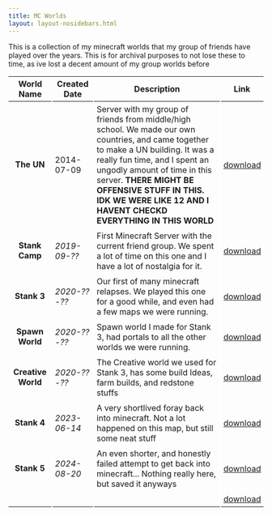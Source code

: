 ```yaml
---
title: MC Worlds
layout: layout-nosidebars.html
---
```

This is a collection of my minecraft worlds that my group of friends have played over the years. This is for archival purposes to not lose these to time, as ive lost a decent amount of my group worlds before

<style>
    table td + td { 
        border-left:2px solid white; 
        padding: 5px;
    }
</style>

| World Name | Created Date | Description | Link |
|:----------:|--------------|-------------|------|
| **The UN** | 2014-07-09 | Server with my group of friends from middle/high school. We made our own countries, and came together to make a UN building. It was a really fun time, and I spent an ungodly amount of time in this server. **THERE MIGHT BE OFFENSIVE STUFF IN THIS. IDK WE WERE LIKE 12 AND I HAVENT CHECKD EVERYTHING IN THIS WORLD** |  [download](https://drive.google.com/uc?export=download&id=1rHZbJMoLWIPYfzCfaOI5fIDWlpTklX3t) |
| **Stank Camp** |  _2019-09-??_  | First Minecraft Server with the current friend group. We spent a lot of time on this one and I have a lot of nostalgia for it. | [download](https://drive.google.com/uc?export=download&id=1HzlMqEC6lG2mIw-8LQrAwwZXY-U00GRa)     |
| **Stank 3** |  _2020-??-??_  |  Our first of many minecraft relapses. We played this one for a good while, and even had a few maps we were running.  |  [download](https://drive.google.com/uc?export=download&id=15hqGYPfAbFyD-Cf24yxU_85VhQGz0dAr)    |
| **Spawn World** | _2020-??-??_ | Spawn world I made for Stank 3, had portals to all the other worlds we were running. |  [download](https://drive.google.com/uc?export=download&id=10zc_hh_yeKs7pyguwvZqVjad_7NxjhZU)    |
| **Creative World** | _2020-??-??_ | The Creative world we used for Stank 3, has some build Ideas, farm builds, and redstone stuffs |  [download](https://drive.google.com/uc?export=download&id=1rHZbJMoLWIPYfzCfaOI5fIDWlpTklX3t)    |
| **Stank 4** | _2023-06-14_ | A very shortlived foray back into minecraft. Not a lot happened on this map, but still some neat stuff |  [download](https://drive.google.com/uc?export=download&id=1hvkPZwSW2TiG3D9mviqh3MpuWuQnLr-y)    |
| **Stank 5** | _2024-08-20_ | An even shorter, and honestly failed attempt to get back into minecraft... Nothing really here, but saved it anyways |  [download](https://drive.google.com/uc?export=download&id=1qpP6AHLU-Ih7wOfga_mTFjwkfyw8MOjn)    |
|            |              |             |  [download]()    |

